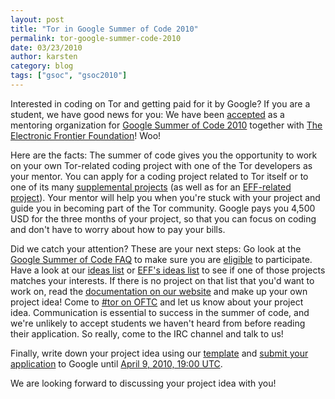 ```yaml
---
layout: post
title: "Tor in Google Summer of Code 2010"
permalink: tor-google-summer-code-2010
date: 03/23/2010
author: karsten
category: blog
tags: ["gsoc", "gsoc2010"]
---
```


Interested in coding on Tor and getting paid for it by Google? If you are a student, we have good news for you: We have been [accepted](http://socghop.appspot.com/gsoc/program/accepted_orgs/google/gsoc2010) as a mentoring organization for [Google Summer of Code 2010](http://socghop.appspot.com/gsoc/program/home/google/gsoc2010) together with [The Electronic Frontier Foundation](https://www.eff.org/)! Woo!

Here are the facts: The summer of code gives you the opportunity to work on your own Tor-related coding project with one of the Tor developers as your mentor. You can apply for a coding project related to Tor itself or to one of its many [supplemental projects](https://www.torproject.org/projects/) (as well as for an [EFF-related project](https://www.eff.org/gsoc2010)). Your mentor will help you when you're stuck with your project and guide you in becoming part of the Tor community. Google pays you 4,500 USD for the three months of your project, so that you can focus on coding and don't have to worry about how to pay your bills.

Did we catch your attention? These are your next steps: Go look at the [Google Summer of Code FAQ](http://socghop.appspot.com/document/show/gsoc_program/google/gsoc2010/faqs) to make sure you are [eligible](http://socghop.appspot.com/document/show/gsoc_program/google/gsoc2010/faqs#eligibility) to participate. Have a look at our [ideas list](https://www.torproject.org/gsoc.html.en#Ideas) or [EFF's ideas list](https://www.eff.org/gsoc2010) to see if one of those projects matches your interests. If there is no project on that list that you'd want to work on, read the [documentation on our website](https://www.torproject.org/documentation.html.en) and make up your own project idea! Come to [#tor on OFTC](irc://irc.oftc.net/tor/) and let us know about your project idea. Communication is essential to success in the summer of code, and we're unlikely to accept students we haven't heard from before reading their application. So really, come to the IRC channel and talk to us!

Finally, write down your project idea using our [template](https://www.torproject.org/gsoc#Template) and [submit your application](http://socghop.appspot.com/document/show/gsoc_program/google/gsoc2010/faqs#student_apply) to Google until [April 9, 2010, 19:00 UTC](//socghop.appspot.com/document/show/gsoc_program/google/gsoc2010/faqs#timeline).

We are looking forward to discussing your project idea with you!

